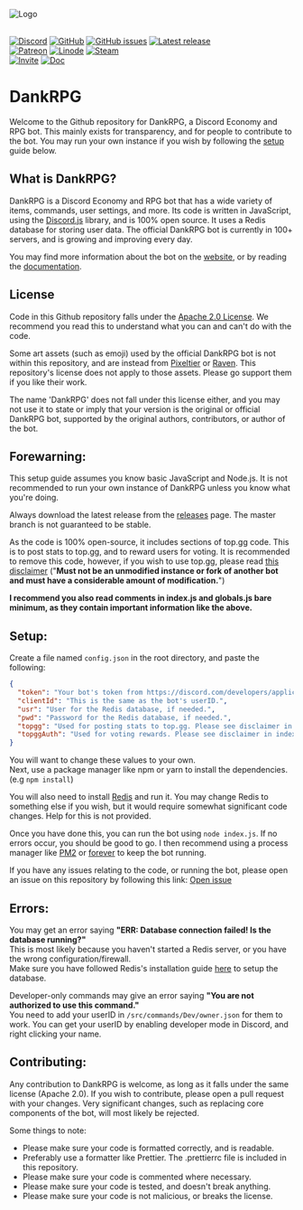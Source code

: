 <img src="https://assets.dankrpg.xyz/Images/dankrpg.png" alt="Logo" /> <br />
<br />

[![Discord](https://img.shields.io/discord/856149002734403615?color=7289da&logo=discord&logoColor=white)](https://discord.gg/Cc3xBSpWeB)
[![GitHub](https://img.shields.io/github/license/Snoozeds/DankRPG?color=blue)](https://github.com/Snoozeds/DankRPG/blob/main/LICENSE)
[![GitHub issues](https://img.shields.io/github/issues/Snoozeds/DankRPG)](https://github.com/Snoozeds/DankRPG/issues)
[![Latest release](https://img.shields.io/github/v/release/Snoozeds/DankRPG?include_prereleases)](https://github.com/Snoozeds/DankRPG/releases/latest)
<br />
[![Patreon](https://img.shields.io/badge/Patreon-Donate%20(monthly)-red?logo=patreon)](https://patreon.com/snoozeds)
[![Linode](https://img.shields.io/badge/Linode-$100%20credit-blue?logo=akamai)](https://www.linode.com/lp/refer/?r=2f0b0fc7f85a9c71619bd2f30b9e970e60b2c168)
[![Steam](https://img.shields.io/badge/Steam-Trade-white?logo=steam)](https://steamcommunity.com/tradeoffer/new/?partner=972682532&token=T6WoQBBx)
<br />
[![Invite](https://img.shields.io/badge/Bot%20Invite-DankRPG-blue?logo=discord&logoColor=white)](https://drpg.io/invite)
[![Doc](https://img.shields.io/badge/Documentation-View-blue)](https://docs.dankrpg.xyz)

# DankRPG

Welcome to the Github repository for DankRPG, a Discord Economy and RPG bot. This mainly exists for transparency, and for people to contribute to the bot. You may run your own instance if you wish by following the [setup](#forewarning) guide below.

## What is DankRPG?

DankRPG is a Discord Economy and RPG bot that has a wide variety of items, commands, user settings, and more. Its code is written in JavaScript, using the [Discord.js](https://discord.js.org) library, and is 100% open source. It uses a Redis database for storing user data. The official DankRPG bot is currently in 100+ servers, and is growing and improving every day.

You may find more information about the bot on the [website](https://dankrpg.xyz), or by reading the [documentation](https://drpg.io/docs).


## License
Code in this Github repository falls under the [Apache 2.0 License](https://choosealicense.com/licenses/apache-2.0/). We recommend you read this to understand what you can and can't do with the code.

Some art assets (such as emoji) used by the official DankRPG bot is not within this repository, and are instead from [Pixeltier](https://pixeltier.itch.io/) or [Raven](https://clockworkraven.itch.io/). This repository's license does not apply to those assets. Please go support them if you like their work.

The name 'DankRPG' does not fall under this license either, and you may not use it to state or imply that your version is the original or official DankRPG bot, supported by the original authors, contributors, or author of the bot.

## Forewarning:

This setup guide assumes you know basic JavaScript and Node.js. It is not recommended to run your own instance of DankRPG unless you know what you're doing.

Always download the latest release from the [releases](https://github.com/Snoozeds/DankRPG/releases) page. The master branch is not guaranteed to be stable.

As the code is 100% open-source, it includes sections of top.gg code. This is to post stats to top.gg, and to reward users for voting. It is recommended to remove this code, however, if you wish to use top.gg, please read [this disclaimer](https://support.top.gg/support/solutions/articles/73000502502-bot-guidelines) ("**Must not be an unmodified instance or fork of another bot and must have a considerable amount of modification.**")

**I recommend you also read comments in index.js and globals.js bare minimum, as they contain important information like the above.**

## Setup:
Create a file named `config.json` in the root directory, and paste the following:

```json
{
  "token": "Your bot's token from https://discord.com/developers/applications",
  "clientId": "This is the same as the bot's userID.",
  "usr": "User for the Redis database, if needed.",
  "pwd": "Password for the Redis database, if needed.",
  "topgg": "Used for posting stats to top.gg. Please see disclaimer in index.js.",
  "topggAuth": "Used for voting rewards. Please see disclaimer in index.js."
}
```

You will want to change these values to your own. \
Next, use a package manager like npm or yarn to install the dependencies. (e.g `npm install`)

You will also need to install [Redis](https://redis.io/topics/quickstart) and run it. You may change Redis to something else if you wish, but it would require somewhat significant code changes. Help for this is not provided.

Once you have done this, you can run the bot using `node index.js`. If no errors occur, you should be good to go. I then recommend using a process manager like [PM2](https://npmjs.com/package/pm2) or [forever](https://www.npmjs.com/package/forever) to keep the bot running.

If you have any issues relating to the code, or running the bot, please open an issue on this repository by following this link: [Open issue](https://github.com/Snoozeds/DankRPG/issues/new)

## Errors:

You may get an error saying **"ERR: Database connection failed! Is the database running?"** \
This is most likely because you haven't started a Redis server, or you have the wrong configuration/firewall. \
Make sure you have followed Redis's installation guide [here](https://redis.io/topics/quickstart) to setup the database.

Developer-only commands may give an error saying **"You are not authorized to use this command."** \
You need to add your userID in `/src/commands/Dev/owner.json` for them to work. You can get your userID by enabling developer mode in Discord, and right clicking your name.

## Contributing:
Any contribution to DankRPG is welcome, as long as it falls under the same license (Apache 2.0). If you wish to contribute, please open a pull request with your changes. Very significant changes, such as replacing core components of the bot, will most likely be rejected.

Some things to note:
- Please make sure your code is formatted correctly, and is readable. 
- Preferably use a formatter like Prettier. The .prettierrc file is included in this repository.
- Please make sure your code is commented where necessary.
- Please make sure your code is tested, and doesn't break anything.
- Please make sure your code is not malicious, or breaks the license.

